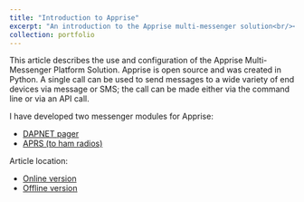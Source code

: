 ```yaml
---
title: "Introduction to Apprise"
excerpt: "An introduction to the Apprise multi-messenger solution<br/><img src='/images/publication-apprise-image.jpg'>"
collection: portfolio
---
```


This article describes the use and configuration of the Apprise Multi-Messenger Platform Solution. Apprise is open source and was created in Python. A single call can be used to send messages to a wide variety of end devices via message or SMS; the call can be made either via the command line or via an API call.

I have developed two messenger modules for Apprise:
- [DAPNET pager](https://github.com/caronc/apprise/wiki/Notify_dapnet)
- [APRS (to ham radios)](https://github.com/caronc/apprise/wiki/Notify_aprs)

Article location:
- [Online version](https://tech.bertelsmann.com/en/blog/articles/apprise-your-push-messaging-musketeer-one-for-all-messenger-services)
- [Offline version](/files/apprise_your_push_messaging_musketeer.pdf)
